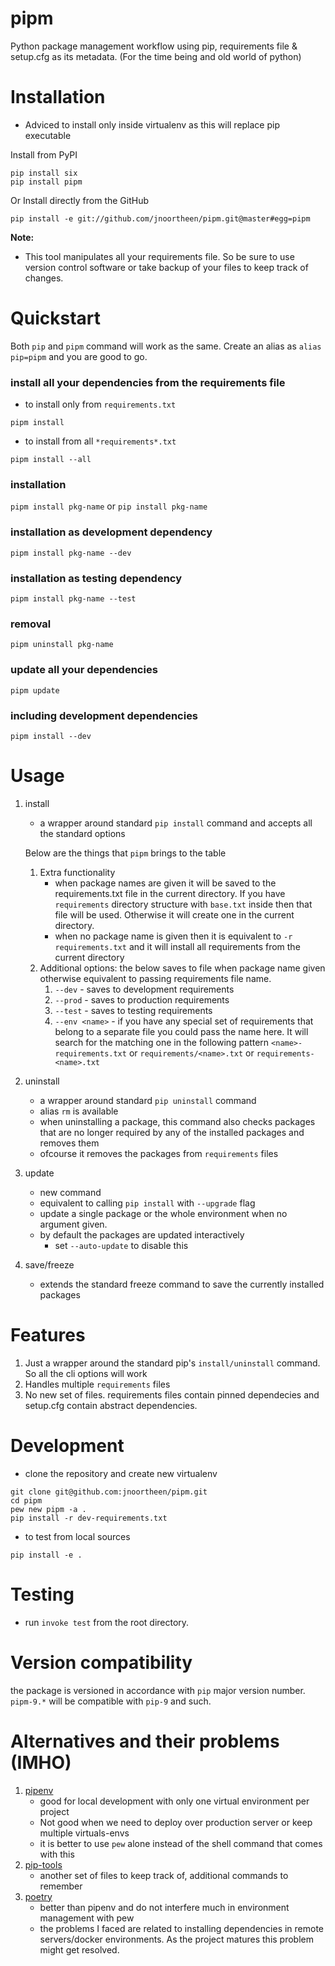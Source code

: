 # pipm

Python package management workflow using pip, requirements file & setup.cfg as its metadata. 
(For the time being and old world of python)

# Installation

- Adviced to install only inside virtualenv as this will replace pip executable

Install from PyPI

```
pip install six
pip install pipm
```

Or Install directly from the GitHub

```commandline
pip install -e git://github.com/jnoortheen/pipm.git@master#egg=pipm
```

**Note:**
- This tool manipulates all your requirements file. So be sure to use version control software or take backup of your files to keep track of changes. 

# Quickstart
Both `pip` and `pipm` command will work as the same. Create an alias as `alias pip=pipm` and you are good to go.   

### install all your dependencies from the requirements file

- to install only from `requirements.txt` 

```pipm install```

- to install from all `*requirements*.txt`

```pipm install --all```

### installation
```pipm install pkg-name``` or 
```pip install pkg-name```

### installation as development dependency
```pipm install pkg-name --dev```


### installation as testing dependency
```pipm install pkg-name --test```

### removal 
```pipm uninstall pkg-name```

### update all your dependencies
```pipm update```

### including development dependencies
```pipm install --dev```


# Usage

1. install
    - a wrapper around standard `pip install` command and accepts all the standard options
    
    Below are the things that `pipm` brings to the table
    
    1. Extra functionality
        - when package names are given it will be saved to the requirements.txt file in the current directory.
        If you have `requirements` directory structure with `base.txt` inside then that file will be used. Otherwise it 
        will create one in the current directory.
        - when no package name is given then it is equivalent to `-r requirements.txt` and it will install all requirements
        from the current directory
    1. Additional options:
        the below saves to file when package name given otherwise equivalent to passing requirements file name.
        1. `--dev` - saves to development requirements
        1. `--prod` - saves to production requirements
        1. `--test` - saves to  testing requirements
        1. `--env <name>` - if you have any special set of requirements that belong to a separate file you could pass the name here.
        It will search for the matching one in the following pattern `<name>-requirements.txt` or 
        `requirements/<name>.txt` or `requirements-<name>.txt`

1. uninstall 
    - a wrapper around standard `pip uninstall` command
    - alias `rm` is available
    - when uninstalling a package, this command also checks packages that are no longer required by any of the installed
    packages and removes them
    - ofcourse it removes the packages from `requirements` files

1. update
    - new command
    - equivalent to calling `pip install` with `--upgrade` flag
    - update a single package or the whole environment when no argument given.
    - by default the packages are updated interactively
        - set `--auto-update` to disable this

1. save/freeze
    - extends the standard freeze command to save the currently installed packages


# Features

1. Just a wrapper around the standard pip's `install/uninstall` command. So all the cli options will work
2. Handles multiple `requirements` files
3. No new set of files. requirements files contain pinned dependecies and setup.cfg contain abstract dependencies.

# Development
- clone the repository and create new virtualenv

```
git clone git@github.com:jnoortheen/pipm.git
cd pipm
pew new pipm -a .
pip install -r dev-requirements.txt
```

-  to test from local sources
```
pip install -e .
```

# Testing

- run `invoke test` from the root directory.

# Version compatibility

the package is versioned in accordance with `pip` major version number. 
`pipm-9.*` will be compatible with `pip-9` and such.

# Alternatives and their problems (IMHO)

1. [pipenv](https://docs.pipenv.org/) 
    - good for local development with only one virtual environment per project
    - Not good when we need to deploy over production server or keep multiple virtuals-envs
    - it is better to use `pew` alone instead of the shell command that comes with this
2. [pip-tools](https://github.com/jazzband/pip-tools)
    - another set of files to keep track of, additional commands to remember
3. [poetry](https://github.com/sdispater/poetry) 
    - better than pipenv and do not interfere much in environment management with pew
    - the problems I faced are related to installing dependencies in remote servers/docker environments. 
    As the project matures this problem might get resolved. 
